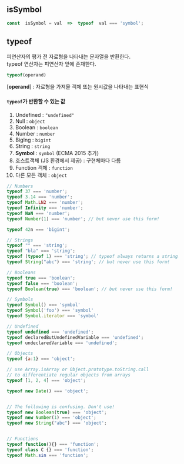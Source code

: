 ## isSymbol

 ```javascript
const  isSymbol = val  =>  typeof  val === 'symbol';
```

  

## typeof
피연산자의 평가 전 자료형을 나타내는 문자열을 반환한다.  
typeof 연산자는 피연산자 앞에 존재한다.

```javascript
typeof(operand)
```
[**operand**] : 자료형을 가져올 객체 또는 원시값을 나타내는 표현식


#### `typeof`가 반환할 수 있는 값
1.  Undefined :  `"undefined"`
2. Null : `object`
3. Boolean : `boolean`
4. Number : `number`
5. BigIng : `bigint`
6. String : `string`
7. **Symbol** : `symbol` (ECMA 2015 추가)
8. 호스트객체 (JS 환경에서 제공) : 구현체마다 다름
9.  Function 객체 : `function`
10. 다른 모든 객체 : `object` 

```javascript
// Numbers
typeof 37 === 'number';
typeof 3.14 === 'number';
typeof Math.LN2 === 'number';
typeof Infinity === 'number';
typeof NaN === 'number';
typeof Number(1) === 'number'; // but never use this form!

typeof 42n === 'bigint';

// Strings
typeof "" === 'string';
typeof "bla" === 'string';
typeof (typeof 1) === 'string'; // typeof always returns a string
typeof String("abc") === 'string'; // but never use this form!

// Booleans
typeof true === 'boolean';
typeof false === 'boolean';
typeof Boolean(true) === 'boolean'; // but never use this form!

// Symbols
typeof Symbol() === 'symbol'
typeof Symbol('foo') === 'symbol'
typeof Symbol.iterator === 'symbol'

// Undefined
typeof undefined === 'undefined';
typeof declaredButUndefinedVariable === 'undefined';
typeof undeclaredVariable === 'undefined';

// Objects
typeof {a:1} === 'object';

// use Array.isArray or Object.prototype.toString.call
// to differentiate regular objects from arrays
typeof [1, 2, 4] === 'object';

typeof new Date() === 'object';


// The following is confusing. Don't use!
typeof new Boolean(true) === 'object';
typeof new Number(1) === 'object';
typeof new String("abc") === 'object';


// Functions
typeof function(){} === 'function';
typeof class C {} === 'function';
typeof Math.sin === 'function';
```

